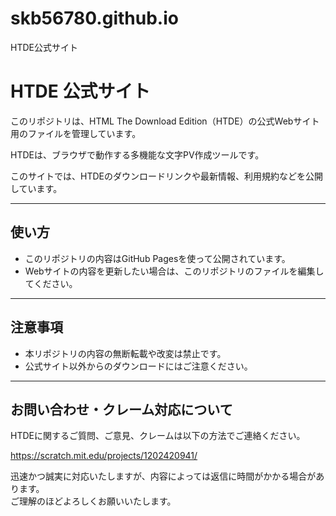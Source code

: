 # skb56780.github.io
HTDE公式サイト
# HTDE 公式サイト

このリポジトリは、HTML The Download Edition（HTDE）の公式Webサイト用のファイルを管理しています。

HTDEは、ブラウザで動作する多機能な文字PV作成ツールです。

このサイトでは、HTDEのダウンロードリンクや最新情報、利用規約などを公開しています。

---

## 使い方

- このリポジトリの内容はGitHub Pagesを使って公開されています。  
- Webサイトの内容を更新したい場合は、このリポジトリのファイルを編集してください。

---

## 注意事項

- 本リポジトリの内容の無断転載や改変は禁止です。  
- 公式サイト以外からのダウンロードにはご注意ください。
---

## お問い合わせ・クレーム対応について

HTDEに関するご質問、ご意見、クレームは以下の方法でご連絡ください。

https://scratch.mit.edu/projects/1202420941/

迅速かつ誠実に対応いたしますが、内容によっては返信に時間がかかる場合があります。  
ご理解のほどよろしくお願いいたします。
